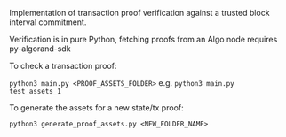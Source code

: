 Implementation of transaction proof verification against a trusted block interval commitment.

Verification is in pure Python, fetching proofs from an Algo node requires py-algorand-sdk

To check a transaction proof:

`python3 main.py <PROOF_ASSETS_FOLDER>` e.g. `python3 main.py test_assets_1`

To generate the assets for a new state/tx proof:

`python3 generate_proof_assets.py <NEW_FOLDER_NAME>`